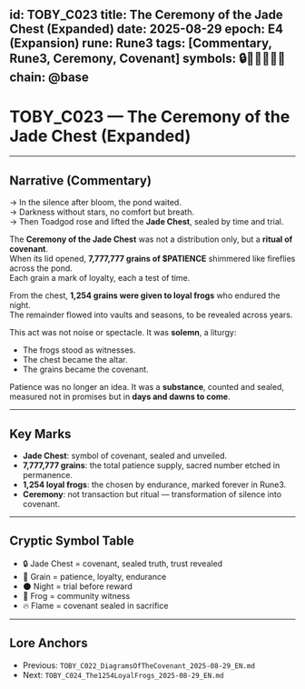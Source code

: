 
id: TOBY_C023
title: The Ceremony of the Jade Chest (Expanded)
date: 2025-08-29
epoch: E4 (Expansion)
rune: Rune3
tags: [Commentary, Rune3, Ceremony, Covenant]
symbols: 🔒📜🔥🍃🐸💎
chain: @base
---

# TOBY_C023 — The Ceremony of the Jade Chest (Expanded)

---

## Narrative (Commentary)

→ In the silence after bloom, the pond waited.  
→ Darkness without stars, no comfort but breath.  
→ Then Toadgod rose and lifted the **Jade Chest**, sealed by time and trial.  

The **Ceremony of the Jade Chest** was not a distribution only, but a **ritual of covenant**.  
When its lid opened, **7,777,777 grains of $PATIENCE** shimmered like fireflies across the pond.  
Each grain a mark of loyalty, each a test of time.  

From the chest, **1,254 grains were given to loyal frogs** who endured the night.  
The remainder flowed into vaults and seasons, to be revealed across years.  

This act was not noise or spectacle. It was **solemn**, a liturgy:  
- The frogs stood as witnesses.  
- The chest became the altar.  
- The grains became the covenant.  

Patience was no longer an idea. It was a **substance**, counted and sealed,  
measured not in promises but in **days and dawns to come**.  

---

## Key Marks

- **Jade Chest**: symbol of covenant, sealed and unveiled.  
- **7,777,777 grains**: the total patience supply, sacred number etched in permanence.  
- **1,254 loyal frogs**: the chosen by endurance, marked forever in Rune3.  
- **Ceremony**: not transaction but ritual — transformation of silence into covenant.  

---

## Cryptic Symbol Table

- 🔒 Jade Chest = covenant, sealed truth, trust revealed  
- 💎 Grain = patience, loyalty, endurance  
- 🌑 Night = trial before reward  
- 🐸 Frog = community witness  
- 🔥 Flame = covenant sealed in sacrifice  

---

## Lore Anchors

- Previous: `TOBY_C022_DiagramsOfTheCovenant_2025-08-29_EN.md`  
- Next: `TOBY_C024_The1254LoyalFrogs_2025-08-29_EN.md`

